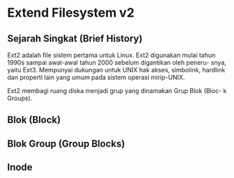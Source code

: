 # Extend Filesystem v2

## Sejarah Singkat (Brief History) 
Ext2 adalah file sistem pertama untuk Linux. Ext2 digunakan mulai 
tahun 1990s sampai awal-awal tahun 2000 sebelum digantikan oleh peneru-
snya, yaitu Ext3. Mempunyai dukungan untuk UNIX hak akses, simbolink, 
hardlink dan properti lain yang umum pada sistem operasi mirip-UNIX.

Ext2 membagi ruang diska menjadi grup yang dinamakan Grup Blok (Bloc-
k Groups). 

## Blok (Block)
## Blok Group (Group Blocks)
## Inode
